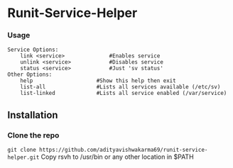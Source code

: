 # Runit-Service-Helper

### Usage
```
Service Options:
	link <service>				#Enables service
	unlink <service>			#Disables service
	status <service>			#Just 'sv status'
Other Options:
	help					#Show this help then exit
	list-all				#Lists all services available (/etc/sv)
	list-linked				#Lists all service enabled (/var/service)
```

## Installation
### Clone the repo
```git clone https://github.com/adityavishwakarma69/runit-service-helper.git```
Copy rsvh to /usr/bin or any other location in $PATH
